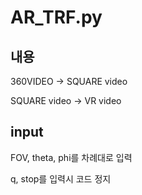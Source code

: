 # AR_TRF.py
## 내용 
360VIDEO -> SQUARE video

SQUARE video -> VR video

## input
FOV, theta, phi를 차례대로 입력

q, stop를 입력시 코드 정지